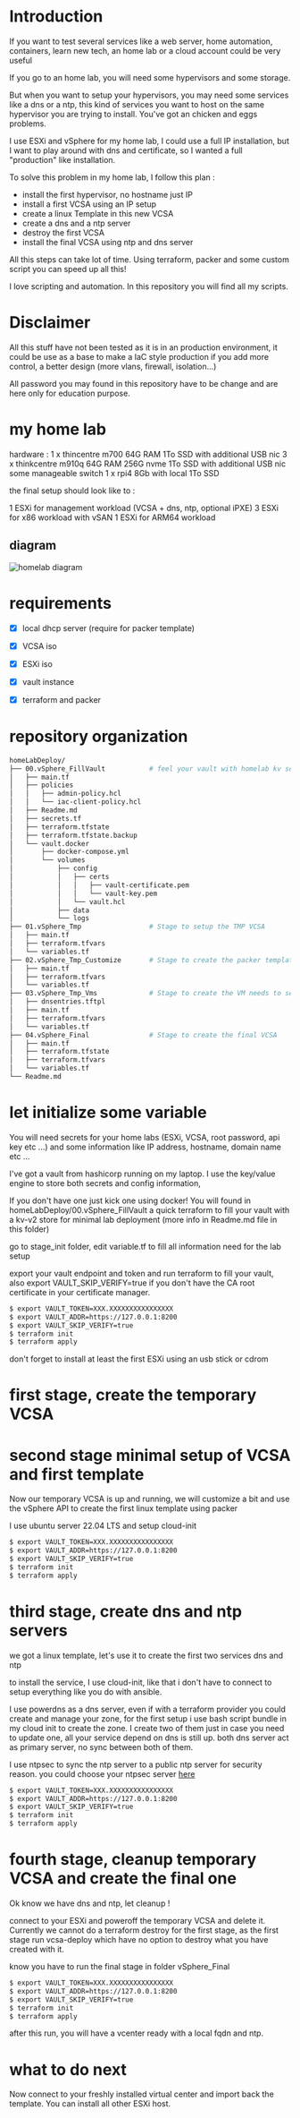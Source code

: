 # Introduction
 
 If you want to test several services like a web server, home automation, containers, learn new tech, an home lab or a cloud account could be very useful

 If you go to an home lab, you will need some hypervisors and some storage.

 But when you want to setup your hypervisors, you may need some services like a dns or a ntp, this kind of services you want to host on the same hypervisor you are trying to install. You've got an chicken and eggs problems.

 I use ESXi and vSphere for my home lab, I could use a full IP installation, but I want to play around with dns and certificate, so I wanted a full "production" like installation.

 To solve this problem in my home lab, I follow this plan :

 - install the first hypervisor, no hostname just IP
 - install a first VCSA using an IP setup
 - create a linux Template in this new VCSA
 - create a dns and a ntp server
 - destroy the first VCSA
 - install the final VCSA using ntp and dns server

All this steps can take lot of time. Using terraform, packer and some custom script you can speed up all this!

I love scripting and automation. In this repository you will find all my scripts.

# Disclaimer

All this stuff have not been tested as it is in an production environment, it could be use as a base to make a IaC style production if you add more control, a better design (more vlans, firewall, isolation...)

All password you may found in this repository have to be change and are here only for education purpose.

# my home lab

hardware :
1 x thincentre m700 64G RAM 1To SSD with additional USB nic
3 x thinkcentre m910q 64G RAM 256G nvme 1To SSD with additional USB nic
some manageable switch
1 x rpi4 8Gb with local 1To SSD

the final setup should look like to :

1 ESXi for management workload (VCSA + dns, ntp, optional iPXE)
3 ESXi for x86 workload with vSAN
1 ESXi for ARM64 workload

## diagram
![homelab diagram](img/homelab.png)

# requirements

- [x] local dhcp server (require for packer template)
- [x] VCSA iso
- [x] ESXi iso
- [x] vault instance
- [x] terraform and packer


# repository organization

```sh
homeLabDeploy/                           
├── 00.vSphere_FillVault           # feel your vault with homelab kv secrets
│   ├── main.tf
│   ├── policies
│   │   ├── admin-policy.hcl
│   │   └── iac-client-policy.hcl
│   ├── Readme.md
│   ├── secrets.tf
│   ├── terraform.tfstate
│   ├── terraform.tfstate.backup
│   └── vault.docker
│       ├── docker-compose.yml
│       └── volumes
│           ├── config
│           │   ├── certs
│           │   │   ├── vault-certificate.pem
│           │   │   └── vault-key.pem
│           │   └── vault.hcl
│           ├── data
│           └── logs
├── 01.vSphere_Tmp                 # Stage to setup the TMP VCSA
│   ├── main.tf
│   ├── terraform.tfvars
│   └── variables.tf
├── 02.vSphere_Tmp_Customize       # Stage to create the packer template (ubuntu)
│   ├── main.tf
│   ├── terraform.tfvars
│   └── variables.tf
├── 03.vSphere_Tmp_Vms             # Stage to create the VM needs to setup properly a VCSA (DNS and NTP)
│   ├── dnsentries.tftpl
│   ├── main.tf
│   ├── terraform.tfvars
│   └── variables.tf
├── 04.vSphere_Final               # Stage to create the final VCSA
│   ├── main.tf
│   ├── terraform.tfstate
│   ├── terraform.tfvars
│   └── variables.tf
└── Readme.md

```

# let initialize some variable

You will need secrets for your home labs (ESXi, VCSA, root password, api key etc ...) and some information like IP address, hostname, domain name etc ...

I've got a vault from hashicorp running on my laptop. I use the key/value engine to store both secrets and config information, 

If you don't have one just kick one using docker! You will found in homeLabDeploy/00.vSphere_FillVault a quick terraform to fill your vault with a kv-v2 store for minimal lab deployment (more info in Readme.md file in this folder)

go to stage_init folder, edit variable.tf to fill all information need for the lab setup

export your vault endpoint and token and run terraform to fill your vault, also export VAULT_SKIP_VERIFY=true if you don't have the CA root certificate in your certificate manager.

```sh
$ export VAULT_TOKEN=XXX.XXXXXXXXXXXXXXXX
$ export VAULT_ADDR=https://127.0.0.1:8200
$ export VAULT_SKIP_VERIFY=true
$ terraform init
$ terraform apply
```

don't forget to install at least the first ESXi using an usb stick or cdrom

# first stage, create the temporary VCSA

# second stage minimal setup of VCSA and first template


Now our temporary VCSA is up and running, we will customize a bit and use the vSphere API to create the first linux template using packer

I use ubuntu server 22.04 LTS and setup cloud-init

```sh
$ export VAULT_TOKEN=XXX.XXXXXXXXXXXXXXXX
$ export VAULT_ADDR=https://127.0.0.1:8200
$ export VAULT_SKIP_VERIFY=true
$ terraform init
$ terraform apply
```

# third stage, create dns and ntp servers

we got a linux template, let's use it to create the first two services dns and ntp

to install the service, I use cloud-init, like that i don't have to connect to setup everything like you do with ansible.

I use powerdns as a dns server, even if with a terraform provider you could create and manage your zone, for the first setup i use bash script bundle in my cloud init to create the zone. I create two of them just in case you need to update one, all your service depend on dns is still up. both dns server act as primary server, no sync between both of them.

I use ntpsec to sync the ntp server to a public ntp server for security reason. you could choose your ntpsec server [here][ntplist]

```sh
$ export VAULT_TOKEN=XXX.XXXXXXXXXXXXXXXX
$ export VAULT_ADDR=https://127.0.0.1:8200
$ export VAULT_SKIP_VERIFY=true
$ terraform init
$ terraform apply
```

# fourth stage, cleanup temporary VCSA and create the final one

Ok know we have dns and ntp, let cleanup !

connect to your ESXi and poweroff the temporary VCSA and delete it. Currently we cannot do a terraform destroy for the first stage, as the first stage run vcsa-deploy which have no option to destroy what you have created with it.


know you have to run the final stage in folder vSphere_Final

```sh
$ export VAULT_TOKEN=XXX.XXXXXXXXXXXXXXXX
$ export VAULT_ADDR=https://127.0.0.1:8200
$ export VAULT_SKIP_VERIFY=true
$ terraform init
$ terraform apply
```

after this run, you will have a vcenter ready with a local fqdn and ntp.

# what to do next

Now connect to your freshly installed virtual center and import back the template.
You can install all other ESXi host.






[ntplist]: https://netfuture.ch/2021/12/transparent-trustworthy-time-with-ntp-and-nts/#server-list